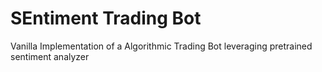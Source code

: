 # SEntiment Trading Bot 

Vanilla Implementation of a Algorithmic Trading Bot leveraging pretrained sentiment analyzer

